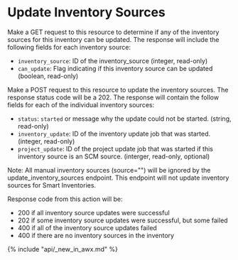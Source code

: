 # Update Inventory Sources

Make a GET request to this resource to determine if any of the inventory sources for
this inventory can be updated. The response will include the following fields for each
inventory source:

* `inventory_source`: ID of the inventory_source
  (integer, read-only)
* `can_update`: Flag indicating if this inventory source can be updated
  (boolean, read-only)

Make a POST request to this resource to update the inventory sources. The response
status code will be a 202. The response will contain the follow fields for each of the individual
inventory sources:

* `status`: `started` or message why the update could not be started.
  (string, read-only)
* `inventory_update`: ID of the inventory update job that was started.
  (integer, read-only)
* `project_update`: ID of the project update job that was started if this inventory source is an SCM source.
  (interger, read-only, optional)

Note: All manual inventory sources (source="") will be ignored by the update_inventory_sources endpoint.  This endpoint will not update inventory sources for Smart Inventories.  


Response code from this action will be:

 - 200 if all inventory source updates were successful
 - 202 if some inventory source updates were successful, but some failed
 - 400 if all of the inventory source updates failed
 - 400 if there are no inventory sources in the inventory

{% include "api/_new_in_awx.md" %}
